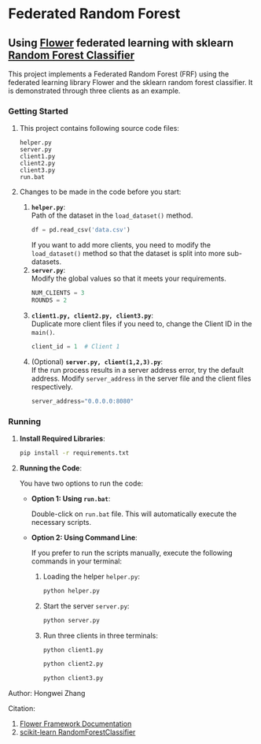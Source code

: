 # Federated Random Forest
## Using [Flower](https://flower.dev/docs/framework/index.html) federated learning with sklearn [Random Forest Classifier](https://scikit-learn.org/stable/modules/generated/sklearn.ensemble.RandomForestClassifier.html) 
This project implements a Federated Random Forest (FRF) using the federated learning library Flower and the sklearn random forest classifier. It is demonstrated through three clients as an example.


### Getting Started
1. This project contains following source code files:
    ```
    helper.py
    server.py
    client1.py
    client2.py
    client3.py
    run.bat
    ```

2. Changes to be made in the code before you start:

   1. **`helper.py`**:  
    Path of the dataset in the `load_dataset()` method.
      ```python
      df = pd.read_csv('data.csv')
      ```
      If you want to add more clients, you need to modify the `load_dataset()` method so that the dataset is split into more sub-datasets.
   2. **`server.py`**:  
    Modify the global values so that it meets your requirements.
      ```python
      NUM_CLIENTS = 3
      ROUNDS = 2
      ```
   3. **`client1.py, client2.py, client3.py`**:  
    Duplicate more client files if you need to, change the Client ID in the `main()`.
      ```python
      client_id = 1  # Client 1
      ```
   4. (Optional) **`server.py, client(1,2,3).py`**:   
    If the run process results in a server address error, try the default address. Modify `server_address` in the server file and the client files respectively.
      ```python
      server_address="0.0.0.0:8080"
      ```
   
    


### Running

1. **Install Required Libraries**:
   ```bash
   pip install -r requirements.txt
   ```
2. **Running the Code**:

    You have two options to run the code:

   - **Option 1: Using `run.bat`**:

     Double-click on `run.bat` file. This will automatically execute the necessary scripts.

   - **Option 2: Using Command Line**:

     If you prefer to run the scripts manually, execute the following commands in your terminal:

     1. Loading the helper `helper.py`:
        ```bash
        python helper.py
        ```
     2. Start the server `server.py`:
        ```bash
        python server.py
        ```
     3. Run three clients in three terminals:
        ```bash
        python client1.py
        ```
        ```bash
        python client2.py
        ```
        ```bash
        python client3.py
        ```



Author: Hongwei Zhang

Citation:   
1. [Flower Framework Documentation](https://flower.dev/docs/framework/index.html)   
2. [scikit-learn RandomForestClassifier](https://scikit-learn.org/stable/modules/generated/sklearn.ensemble.RandomForestClassifier.html)
